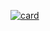 


[![card](https://github-readme-stats.vercel.app/api?username=joao9983&theme=dark&show_icons=true)](https://github.com/joao9983/)
